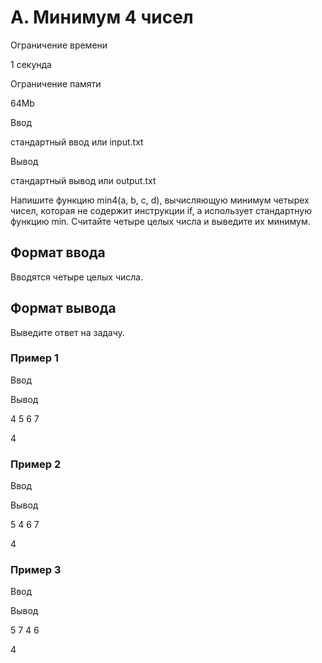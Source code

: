 A. Минимум 4 чисел
==================

Ограничение времени

1 секунда

Ограничение памяти

64Mb

Ввод

стандартный ввод или input.txt

Вывод

стандартный вывод или output.txt

Напишите функцию min4(a, b, c, d), вычисляющую минимум четырех чисел, которая не содержит инструкции if, а использует стандартную функцию min. Считайте четыре целых числа и выведите их минимум.

Формат ввода
------------

Вводятся четыре целых числа.

Формат вывода
-------------

Выведите ответ на задачу.

### Пример 1

Ввод

Вывод

4
5
6
7

4

### Пример 2

Ввод

Вывод

5
4
6
7

4

### Пример 3

Ввод

Вывод

5
7
4
6

4